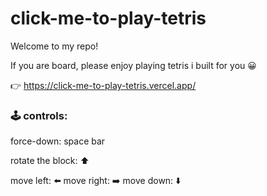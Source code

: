 # click-me-to-play-tetris
Welcome to my repo! 

If you are board, please enjoy playing tetris i built for you 😀

👉 https://click-me-to-play-tetris.vercel.app/

### 🕹 controls:

force-down: space bar

rotate the block: ⬆️

move left: ⬅️
move right: ➡️
move down: ⬇️





